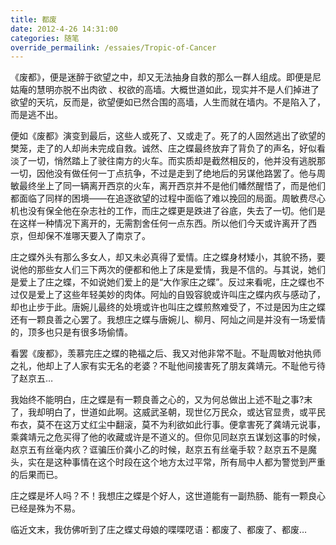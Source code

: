 ```yaml
---
title: 都废
date: 2012-4-26 14:31:00
categories: 随笔
override_permailink: /essaies/Tropic-of-Cancer
---
```


《废都》，便是迷醉于欲望之中，却又无法抽身自救的那么一群人组成。即便是尼姑庵的慧明亦脱不出肉欲 、权欲的高墙。大概世道如此，现实并不是人们掉进了欲望的天坑，反而是，欲望便如已然合围的高墙，人生而就在墙内。不是陷入了，而是逃不出。

<!-- more -->

便如《废都》演变到最后，这些人或死了、又或走了。死了的人固然逃出了欲望的樊笼，走了的人却尚未完成自救。诚然、庄之蝶最终放弃了背负了的声名，好似看淡了一切，悄然踏上了驶往南方的火车。而实质却是截然相反的，他并没有逃脱那一切，因他没有做任何一丁点抗争，不过是走到了绝地后的另谋他路罢了。他与周敏最终坐上了同一辆离开西京的火车，离开西京并不是他们幡然醒悟了，而是他们都面临了同样的困境——在追逐欲望的过程中面临了难以挽回的局面。周敏费尽心机也没有保全他在杂志社的工作，而庄之蝶更是跌进了谷底，失去了一切。他们是在这样一种情况下离开的，无需割舍任何一点东西。所以他们今天或许离开了西京，但却保不准哪天要入了南京了。

庄之蝶外头有那么多女人，却又未必真得了爱情。庄之蝶身材矮小，其貌不扬，要说他的那些女人们三下两次的便都和他上了床是爱情，我是不信的。与其说，她们是爱上了庄之蝶，不如说她们爱上的是“大作家庄之蝶”。反过来看呢，庄之蝶也不过仅是爱上了这些年轻美妙的肉体。阿灿的自毁容貌或许叫庄之蝶内疚与感动了，却也止步于此。唐婉儿最终的处境或许也叫庄之蝶煎熬难受了，不过是因为庄之蝶还有一颗良善之心罢了。我想庄之蝶与唐婉儿、柳月、阿灿之间是并没有一场爱情的，顶多也只是有很多场偷情。

看罢《废都》，羡慕完庄之蝶的艳福之后、我又对他非常不耻。不耻周敏对他执师之礼，他却上了人家有实无名的老婆？不耻他间接害死了朋友龚靖元。不耻他亏待了赵京五…

我始终不能明白，庄之蝶是有一颗良善之心的，又为何总做出上述不耻之事?末了，我却明白了，世道如此啊。这威武圣朝，现世亿万民众，或达官显贵，或平民布衣，莫不在这万丈红尘中翻滚，莫不为利欲如此行事。便拿害死了龚靖元说事，乘龚靖元之危买得了他的收藏或许是不道义的。但你见同赵京五谋划这事的时候，赵京五有丝毫内疚？诓骗压价龚小乙的时候，赵京五有丝毫手软？赵京五不是魔头，实在是这种事情在这个时段在这个地方太过平常，所有局中人都为警觉到严重的后果而已。

庄之蝶是坏人吗？不！我想庄之蝶是个好人，这世道能有一副热肠、能有一颗良心已经是殊为不易。

临近文末，我仿佛听到了庄之蝶丈母娘的喋喋呓语：都废了、都废了、都废…